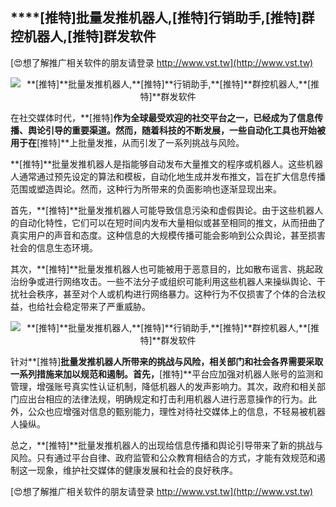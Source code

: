 ## ****[推特]**批量发推机器人,**[推特]**行销助手,**[推特]**群控机器人,**[推特]**群发软件**

[😍想了解推广相关软件的朋友请登录 http://www.vst.tw](http://www.vst.tw)

 <center><img src="https://vst.tw/MP4/tuiguang/png/0.png" alt="**[推特]**批量发推机器人,**[推特]**行销助手,**[推特]**群控机器人,**[推特]**群发软件"></center>

在社交媒体时代，**[推特]**作为全球最受欢迎的社交平台之一，已经成为了信息传播、舆论引导的重要渠道。然而，随着科技的不断发展，一些自动化工具也开始被用于在**[推特]**上批量发推，从而引发了一系列挑战与风险。

**[推特]**批量发推机器人是指能够自动发布大量推文的程序或机器人。这些机器人通常通过预先设定的算法和模板，自动化地生成并发布推文，旨在扩大信息传播范围或塑造舆论。然而，这种行为所带来的负面影响也逐渐显现出来。

首先，**[推特]**批量发推机器人可能导致信息污染和虚假舆论。由于这些机器人的自动化特性，它们可以在短时间内发布大量相似或甚至相同的推文，从而扭曲了真实用户的声音和态度。这种信息的大规模传播可能会影响到公众舆论，甚至损害社会的信息生态环境。

其次，**[推特]**批量发推机器人也可能被用于恶意目的，比如散布谣言、挑起政治纷争或进行网络攻击。一些不法分子或组织可能利用这些机器人来操纵舆论、干扰社会秩序，甚至对个人或机构进行网络暴力。这种行为不仅损害了个体的合法权益，也给社会稳定带来了严重威胁。

 <center><img src="https://vst.tw/MP4/tuiguang/png/4.png" alt="**[推特]**批量发推机器人,**[推特]**行销助手,**[推特]**群控机器人,**[推特]**群发软件"></center>

针对**[推特]**批量发推机器人所带来的挑战与风险，相关部门和社会各界需要采取一系列措施来加以规范和遏制。首先，**[推特]**平台应加强对机器人账号的监测和管理，增强账号真实性认证机制，降低机器人的发声影响力。其次，政府和相关部门应出台相应的法律法规，明确规定和打击利用机器人进行恶意操作的行为。此外，公众也应增强对信息的甄别能力，理性对待社交媒体上的信息，不轻易被机器人操纵。

总之，**[推特]**批量发推机器人的出现给信息传播和舆论引导带来了新的挑战与风险。只有通过平台自律、政府监管和公众教育相结合的方式，才能有效规范和遏制这一现象，维护社交媒体的健康发展和社会的良好秩序。

[😍想了解推广相关软件的朋友请登录 http://www.vst.tw](http://www.vst.tw)



